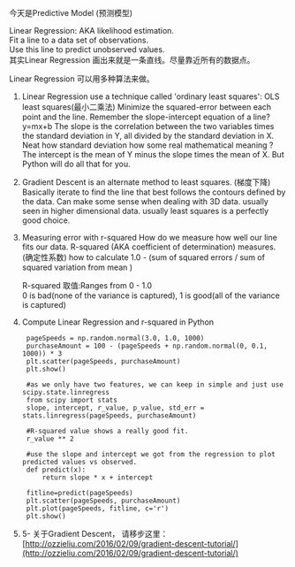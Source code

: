 今天是Predictive Model (预测模型)

Linear Regression: AKA likelihood estimation.  
Fit a line to a data set of observations.  
Use this line to predict unobserved values.  
其实Linear Regression 画出来就是一条直线。尽量靠近所有的数据点。  

Linear Regression 可以用多种算法来做。

1. Linear Regression use a technique called 'ordinary least squares': OLS
least squares(最小二乘法)
Minimize the squared-error between each point and the line.
Remember the slope-intercept equation of a line? y=mx+b
The slope is the correlation between the two variables times the standard deviation in Y, all divided by the standard deviation in X.
Neat how standard deviation how some real mathematical meaning ?
The intercept is the mean of Y minus the slope times the mean of X.
But Python will do all that for you.


2. Gradient Descent is an alternate method to least squares. (梯度下降)
Basically iterate to find the line that best follows the contours defined by the data.
Can make some sense when dealing with 3D data.
usually seen in higher dimensional data.
usually least squares is a perfectly good choice.

3. Measuring error with r-squared
How do we measure how well our line fits our data.
R-squared (AKA coefficient of determination) measures. (确定性系数)
how to calculate
1.0 - (sum of squared errors / sum of squared variation from mean )  

    R-squared 取值:Ranges from 0 - 1.0  
    0 is bad(none of the variance is captured), 1 is good(all of the variance is captured)

4. Compute Linear Regression and r-squared in Python  

        pageSpeeds = np.random.normal(3.0, 1.0, 1000)
        purchaseAmount = 100 - (pageSpeeds + np.random.normal(0, 0.1, 1000)) * 3
        plt.scatter(pageSpeeds, purchaseAmount)
        plt.show()
    
        #as we only have two features, we can keep in simple and just use scipy.state.linregress
        from scipy import stats
        slope, intercept, r_value, p_value, std_err = stats.linregress(pageSpeeds, purchaseAmount)
    
        #R-squared value shows a really good fit.
        r_value ** 2
    
        #use the slope and intercept we got from the regression to plot predicted values vs observed.
        def predict(x):
            return slope * x + intercept
    
        fitline=predict(pageSpeeds)
        plt.scatter(pageSpeeds, purchaseAmount)
        plt.plot(pageSpeeds, fitline, c='r')
        plt.show()
    

5. 5- 关于Gradient Descent， 请移步这里：  
[http://ozzieliu.com/2016/02/09/gradient-descent-tutorial/](http://ozzieliu.com/2016/02/09/gradient-descent-tutorial/)
